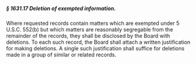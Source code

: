 ##### § 1631.17 Deletion of exempted information. #####

Where requested records contain matters which are exempted under 5 U.S.C. 552(b) but which matters are reasonably segregable from the remainder of the records, they shall be disclosed by the Board with deletions. To each such record, the Board shall attach a written justification for making deletions. A single such justification shall suffice for deletions made in a group of similar or related records.